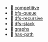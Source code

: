 * 📂 [competitive](competitive)
* 📄 [bfs-queue](bfs-queue.md)
* 📄 [dfs-recursive](dfs-recursive.md)
* 📄 [dfs-stack](dfs-stack.md)
* 📄 [graphs](graphs.md)
* 📄 [has-path](has-path.md)
